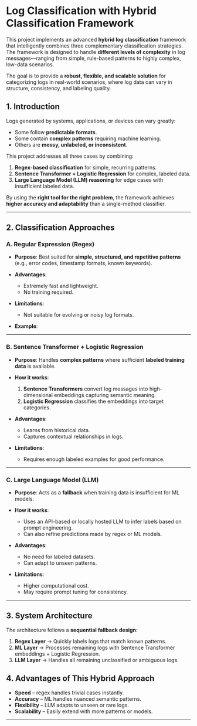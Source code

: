 # **Log Classification with Hybrid Classification Framework**

This project implements an advanced **hybrid log classification** framework that intelligently combines three complementary classification strategies. The framework is designed to handle **different levels of complexity** in log messages—ranging from simple, rule-based patterns to highly complex, low-data scenarios.

The goal is to provide a **robust, flexible, and scalable solution** for categorizing logs in real-world scenarios, where log data can vary in structure, consistency, and labeling quality.

## **1. Introduction**

Logs generated by systems, applications, or devices can vary greatly:

* Some follow **predictable formats**.
* Some contain **complex patterns** requiring machine learning.
* Others are **messy, unlabeled, or inconsistent**.

This project addresses all three cases by combining:

1. **Regex-based classification** for simple, recurring patterns.
2. **Sentence Transformer + Logistic Regression** for complex, labeled data.
3. **Large Language Model (LLM) reasoning** for edge cases with insufficient labeled data.

By using the **right tool for the right problem**, the framework achieves **higher accuracy and adaptability** than a single-method classifier.

---

## **2. Classification Approaches**

### **A. Regular Expression (Regex)**

* **Purpose**: Best suited for **simple, structured, and repetitive patterns** (e.g., error codes, timestamp formats, known keywords).
* **Advantages**:

  * Extremely fast and lightweight.
  * No training required.
* **Limitations**:

  * Not suitable for evolving or noisy log formats.
* **Example**:

 
---

### **B. Sentence Transformer + Logistic Regression**

* **Purpose**: Handles **complex patterns** where sufficient **labeled training data** is available.
* **How it works**:

  1. **Sentence Transformers** convert log messages into high-dimensional embeddings capturing semantic meaning.
  2. **Logistic Regression** classifies the embeddings into target categories.
* **Advantages**:

  * Learns from historical data.
  * Captures contextual relationships in logs.
* **Limitations**:

  * Requires enough labeled examples for good performance.


---

### **C. Large Language Model (LLM)**

* **Purpose**: Acts as a **fallback** when training data is insufficient for ML models.
* **How it works**:

  * Uses an API-based or locally hosted LLM  to infer labels based on prompt engineering.
  * Can also refine predictions made by regex or ML models.
* **Advantages**:

  * No need for labeled datasets.
  * Can adapt to unseen patterns.
* **Limitations**:

  * Higher computational cost.
  * May require prompt tuning for consistency.

---

## **3. System Architecture**

The architecture follows a **sequential fallback design**:

1. **Regex Layer** → Quickly labels logs that match known patterns.
2. **ML Layer** → Processes remaining logs with Sentence Transformer embeddings + Logistic Regression.
3. **LLM Layer** → Handles all remaining unclassified or ambiguous logs.


## **4. Advantages of This Hybrid Approach**

* **Speed** – regex handles trivial cases instantly.
* **Accuracy** – ML handles nuanced semantic patterns.
* **Flexibility** – LLM adapts to unseen or rare logs.
* **Scalability** – Easily extend with more patterns or models.

---

